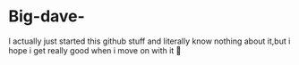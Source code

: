 # Big-dave-
I actually just started this github stuff and literally know nothing about it,but i hope i get really good when i move on with it 🥲
